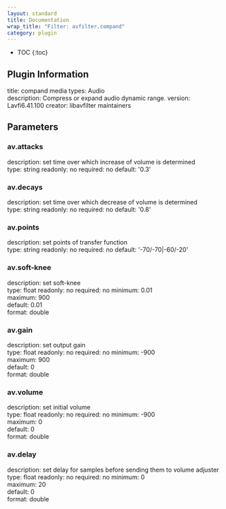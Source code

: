 ```yaml
---
layout: standard
title: Documentation
wrap_title: "Filter: avfilter.compand"
category: plugin
---
```

* TOC
{:toc}

## Plugin Information

title: compand
media types:
Audio  
description: Compress or expand audio dynamic range.
version: Lavfi6.41.100
creator: libavfilter maintainers

## Parameters

### av.attacks

description:
set time over which increase of volume is determined  
type: string
readonly: no
required: no
default: '0.3'  

### av.decays

description:
set time over which decrease of volume is determined  
type: string
readonly: no
required: no
default: '0.8'  

### av.points

description:
set points of transfer function  
type: string
readonly: no
required: no
default: '-70/-70|-60/-20'  

### av.soft-knee

description:
set soft-knee  
type: float
readonly: no
required: no
minimum: 0.01  
maximum: 900  
default: 0.01  
format: double  

### av.gain

description:
set output gain  
type: float
readonly: no
required: no
minimum: -900  
maximum: 900  
default: 0  
format: double  

### av.volume

description:
set initial volume  
type: float
readonly: no
required: no
minimum: -900  
maximum: 0  
default: 0  
format: double  

### av.delay

description:
set delay for samples before sending them to volume adjuster  
type: float
readonly: no
required: no
minimum: 0  
maximum: 20  
default: 0  
format: double  

